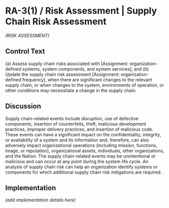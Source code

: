 # RA-3(1) / Risk Assessment | Supply Chain Risk Assessment

_(RISK ASSESSMENT)_

## Control Text


(a) Assess supply chain risks associated with [Assignment: organization-defined systems, system components, and system services]; and
(b) Update the supply chain risk assessment [Assignment: organization-defined frequency], when there are significant changes to the relevant supply chain, or when changes to the system, environments of operation, or other conditions may necessitate a change in the supply chain.

## Discussion

Supply chain-related events include disruption, use of defective components, insertion of counterfeits, theft, malicious development practices, improper delivery practices, and insertion of malicious code. These events can have a significant impact on the confidentiality, integrity, or availability of a system and its information and, therefore, can also adversely impact organizational operations (including mission, functions, image, or reputation), organizational assets, individuals, other organizations, and the Nation. The supply chain-related events may be unintentional or malicious and can occur at any point during the system life cycle. An analysis of supply chain risk can help an organization identify systems or components for which additional supply chain risk mitigations are required. 

## Implementation

_(add implementation details here)_